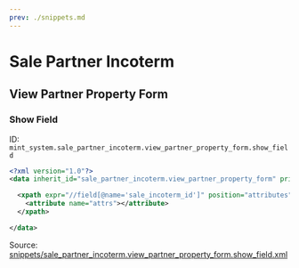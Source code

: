 ```yaml
---
prev: ./snippets.md
---
```

# Sale Partner Incoterm
## View Partner Property Form  
### Show Field  
ID: `mint_system.sale_partner_incoterm.view_partner_property_form.show_field`  
```xml
<?xml version="1.0"?>
<data inherit_id="sale_partner_incoterm.view_partner_property_form" priority="50">

  <xpath expr="//field[@name='sale_incoterm_id']" position="attributes">
    <attribute name="attrs"></attribute>
  </xpath>

</data>

```
Source: [snippets/sale_partner_incoterm.view_partner_property_form.show_field.xml](https://github.com/Mint-System/Odoo-Development/tree/14.0/snippets/sale_partner_incoterm.view_partner_property_form.show_field.xml)

